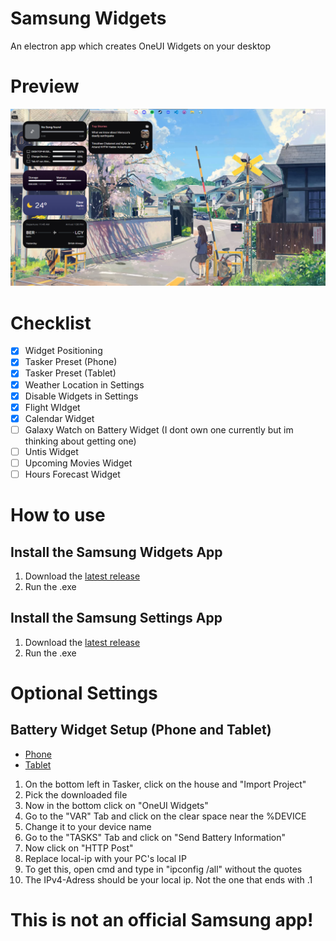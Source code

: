 # Samsung Widgets
An electron app which creates OneUI Widgets on your desktop

# Preview

![Preview Image](https://raw.githubusercontent.com/oneui-widgets/oneui-desktop-widgets/main/images/Preview.png)

# Checklist

- [x] Widget Positioning
- [x] Tasker Preset (Phone)
- [x] Tasker Preset (Tablet)
- [x] Weather Location in Settings
- [x] Disable Widgets in Settings
- [x] Flight WIdget
- [x] Calendar Widget
- [ ] Galaxy Watch on Battery Widget (I dont own one currently but im thinking about getting one)
- [ ] Untis Widget
- [ ] Upcoming Movies Widget
- [ ] Hours Forecast Widget

# How to use
## Install the Samsung Widgets App
1. Download the [latest release](https://github.com/project-oneui/Samsung-Widgets/releases/latest)
2. Run the .exe

## Install the Samsung Settings App
1. Download the [latest release](https://github.com/project-oneui/Samsung-Settings/releases/latest)
2. Run the .exe

# Optional Settings

## Battery Widget Setup (Phone and Tablet)
* [Phone](https://drive.google.com/file/d/107ltD-XbeErhqRqmJtPV9m9jLryLLOsk/view?usp=sharing)
* [Tablet](https://drive.google.com/file/d/1B6ujvNpErCDCxyPleFjrL-wuZtC32Cw9/view?usp=sharing)

1. On the bottom left in Tasker, click on the house and "Import Project"
2. Pick the downloaded file
3. Now in the bottom click on "OneUI Widgets"
4. Go to the "VAR" Tab and click on the clear space near the %DEVICE
5. Change it to your device name
6. Go to the "TASKS" Tab and click on "Send Battery Information"
7. Now click on "HTTP Post"
8. Replace local-ip with your PC's local IP
9. To get this, open cmd and type in "ipconfig /all" without the quotes
10. The IPv4-Adress should be your local ip. Not the one that ends with .1

# This is not an official Samsung app!
